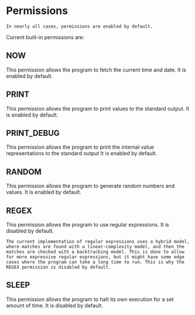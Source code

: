 # Permissions

```admonish note
In nearly all cases, permissions are enabled by default.
```

Current built-in permissions are:

## NOW
This permission allows the program to fetch the current time and date. It is enabled by default.

## PRINT
This permission allows the program to print values to the standard output. It is enabled by default.

## PRINT_DEBUG
This permission allows the program to print the internal value representations to the standard output It is enabled by default.

## RANDOM
This permission allows the program to generate random numbers and values. It is enabled by default.

## REGEX
This permission allows the program to use regular expressions. It is disabled by default.

```admonish note title="Why are regular expressions disabled by default?"
The current implementation of regular expressions uses a hybrid model, where matches are found with a linear-complexity model, and then the matches are checked with a backtracking model. This is done to allow for more expressive regular expressions, but it might have some edge cases where the program can take a long time to run. This is why the REGEX permission is disabled by default.
```

## SLEEP
This permission allows the program to halt its own execution for a set amount of time. It is disabled by default.